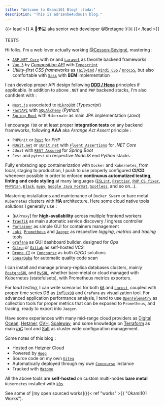 ```yaml
---
title: "Welcome to Okami101 Blog! :tada:"
description: "This is adr1enbe4udou1n blog."
---
```


{{< lead >}}
A 🧔🌍💻 aka senior web developer @Bretagne 🇫🇷
{{< /lead >}}

TEST5

Hi folks, I'm a web lover actually working [@Cesson-Sévigné](https://fr.wikipedia.org/wiki/Cesson-S%C3%A9vign%C3%A9), mastering :

* [`ASP.NET Core`](https://docs.microsoft.com/fr-fr/aspnet/core/?view=aspnetcore-6.0) with `C#` and [`Laravel`](https://laravel.com/) as favorite backend frameworks
* [`Vue 3`](https://vuejs.org/) by [*Composition API*](https://vuejs.org/guide/extras/composition-api-faq.html) with [`Typescript`](https://www.typescriptlang.org/)
* *Utility-first CSS frameworks* as [`Tailwind`](https://tailwindcss.com/) / [`Windi CSS`](https://windicss.org/) / [`UnoCSS`](https://github.com/unocss/unocss), but also comfortable with [`Sass`](https://sass-lang.com/) with **BEM** implementation

I can develop proper API design following [**DDD / Hexa**](https://en.wikipedia.org/wiki/Domain-driven_design) principles if applicable. In addition to above `.NET` and `PHP` backend stacks, I'm also confident with :

* [`Nest.js`](https://nestjs.com/) associated to [`MikroORM`](https://mikro-orm.io/) (*Typescript*)
* [`FastAPI`](https://fastapi.tiangolo.com/) with [`SQLAlchemy`](https://www.sqlalchemy.org/) (*Python*)
* [`Spring Boot`](https://spring.io/projects/spring-boot) with `Hibernate` as main JPA implementation (*Java*)

I encourage `TDD` or at least proper **integration tests** on any backend frameworks, following **AAA** aka *Arrange Act Assert* principle :

* `PHPUnit` or [`Pest`](https://pestphp.com/) for *PHP*
* [`NUnit.net`](https://nunit.org/) or [`xUnit.net`](https://xunit.net/) with [`Fluent Assertions`](https://github.com/fluentassertions/fluentassertions) for *.NET Core*
* `JUnit` with [`REST Assured`](https://rest-assured.io/) for *Spring Boot*
* `Jest` and `pytest` on respective *NodeJS* end *Python* stacks

Fully embracing app containerization with `Docker` and `Kubernetes`, from local, staging to production, I push to use properly configured **CI/CD** whenever possible in order to enforce **continuous automatized testing, linting and code styling** at many languages ([`ESLint`](https://eslint.org/), [`Prettier`](https://prettier.io/), [`PHP CS fixer`](https://cs.symfony.com/), [`PHPStan`](https://github.com/phpstan/phpstan), [`Black`](https://black.readthedocs.io/en/stable/), [`mypy`](http://mypy-lang.org/), [`Google Java Format`](https://github.com/google/google-java-format), [`Spotless`](https://github.com/diffplug/spotless), and so on...).

Mastering installations and maintenance of `Docker Swarm` or bare metal `Kubernetes` clusters with **HA** architecture. Here some cloud native tools solutions I generally use :

* [`HAProxy`] for **high-availability** across multiple frontend workers
* [`Traefik`](https://traefik.io/traefik/) as main automatic service discovery / ingress controller
* [`Portainer`](https://www.portainer.io/) as simple GUI for containers management
* [`Loki`](https://grafana.com/oss/loki/), [`Prometheus`](https://prometheus.io) and [`Jaeger`](https://www.jaegertracing.io/) as respective *logging*, *metrics* and *tracing* tools
* [`Grafana`](https://grafana.com) as GUI dashboard builder, designed for *Ops*
* [`Gitea`](https://gitea.io/) or [`GitLab`](https://about.gitlab.com/) as self-hosted *VCS*
* [`Drone CI`](https://www.drone.io/) or [`Concourse`](https://concourse-ci.org/) as both *CI/CD* solutions
* [`SonarQube`](https://www.sonarqube.org/) for automatic quality code scan

I can install and manage primary-replica databases clusters, mainly [`PostgreSQL`](https://www.postgresql.org/) and [`MySQL`](https://www.mysql.com/fr/), whether bare-metal or cloud managed with Kubernetes (statefulsets), with Prometheus metrics exporters.

For *load testing*, I can write scenarios for both [`K6`](https://k6.io/) and [`Locust`](https://locust.io/), coupled with proper time series DB as [`InfluxDB`](https://www.influxdata.com/) and `Grafana` as visualization tool. For advanced application performance analysis, I tend to use [`OpenTelemetry`](https://opentelemetry.io/) as collection tools for proper metrics that can be exposed to `Prometheus`, and tracing, ready to export into `Jaeger`.

Have some experiences with many mid-range cloud providers as [Digital Ocean](https://www.digitalocean.com/), [Hetzner](https://www.hetzner.com/), [OVH](https://www.ovhcloud.com/), [Scaleway](https://www.scaleway.com/), and some knowledge on [Terraform](https://www.terraform.io/) as main [*IaC*](https://en.wikipedia.org/wiki/Infrastructure_as_code) tool and [Salt](https://docs.saltproject.io/) as cluster wide configuration management.

Some notes of this blog :

* Hosted on Hetzner Cloud
* Powered by [`Hugo`](https://gohugo.io/)
* Source code on my own [`Gitea`](https://gitea.okami101.io/adr1enbe4udou1n/blog)
* Automatically deployed through my own [`Concourse`](https://concourse.okami101.io) instance
* Tracked with [`Matomo`](https://matomo.okami101.io/)

All the above tools are **self-hosted** on custom multi-nodes **bare metal** `Kubernetes` installed with [`k0s`](https://k0sproject.io/).

See some of [my open sourced works]({{< ref "works" >}} "Okami101 Works").
